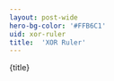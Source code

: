 ```yaml
---
layout: post-wide
hero-bg-color: '#FFB6C1'
uid: xor-ruler
title:  'XOR Ruler'
---
```


<p>{title}</p>
